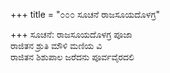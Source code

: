 +++
title = "೦೦೦ ಸೂಚನೆ ರಾಜಸೂಯದೊಳಗ್ರ"

+++
ಸೂಚನೆ: ರಾಜಸೂಯದೊಳಗ್ರ ಪೂಜಾ  
ರಾಜಿತನ ಶ್ರುತಿ ಮೌಳಿ ಮಣಿಯ ವಿ  
ರಾಜಿತನ ಶಿಶುಪಾಲ ಜರೆದನು ಪೂರ್ವವೈರದಲಿ